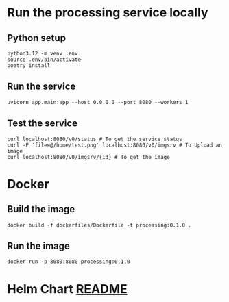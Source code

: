 

# Run the processing service locally

## Python setup
```
python3.12 -m venv .env
source .env/bin/activate
poetry install
```

## Run the service
```
uvicorn app.main:app --host 0.0.0.0 --port 8080 --workers 1
```
## Test the service
```
curl localhost:8080/v0/status # To get the service status
curl -F 'file=@/home/test.png' localhost:8080/v0/imgsrv # To Upload an image
curl localhost:8080/v0/imgsrv/{id} # To get the image
```
# Docker 

## Build the image
```
docker build -f dockerfiles/Dockerfile -t processing:0.1.0 .
```
## Run the image
```
docker run -p 8080:8080 processing:0.1.0
```

# Helm Chart [README](chart/README.md)
